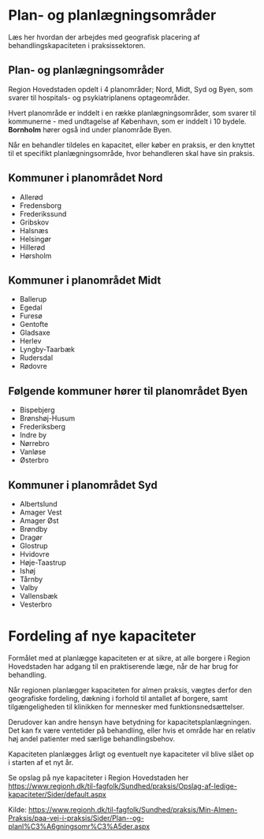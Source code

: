 # Plan- og planlægningsområder
​Læs her hvordan der arbejdes med geografisk placering af behandlingskapaciteten i praksissektoren.

## Plan- og planlægningsområder
Region Hovedstaden opdelt i 4 planområder; Nord, Midt, Syd og Byen, som svarer til hospitals- og psykiatriplanens optageområder. 

Hvert planområde er inddelt i en række planlægningsområder, som svarer til kommunerne - med undtagelse af København, som er inddelt i 10 bydele. **Bornholm** hører også ind under planområde Byen.

Når en behandler tildeles en kapacitet, eller køber en praksis, er den knyttet til et specifikt planlægningsområde, hvor behandleren skal have sin praksis.

## Kommuner i planområdet Nord
- Allerød
- Fredensborg
- Frederikssund
- Gribskov
- Halsnæs
- Helsingør
- Hillerød
- Hørsholm

## Kommuner i planområdet Midt
- Ballerup
- Egedal
- Furesø
- Gentofte
- Gladsaxe
- Herlev
- Lyngby-Taarbæk
- Rudersdal
- Rødovre

## Følgende kommuner hører til planområdet Byen
- Bispebjerg
- Brønshøj-Husum
- Frederiksberg
- Indre by
- Nørrebro
- Vanløse
- Østerbro

## Kommuner i planområdet Syd
- Albertslund
- Amager Vest
- Amager Øst
- Brøndby
- Dragør
- Glostrup
- Hvidovre
- Høje-Taastrup
- Ishøj
- Tårnby
- Valby
- Vallensbæk
- Vesterbro

# Fordeling af nye kapaciteter
​Formålet med at planlægge kapaciteten er at sikre, at  alle borgere i Region Hovedstaden har adgang til en praktiserende læge, når de har brug for behandling.

Når regionen planlægger kapaciteten for almen praksis, vægtes derfor den geografiske fordeling, dækning i forhold til antallet af borgere, samt tilgængeligheden til klinikken for mennesker med funktionsnedsættelser.

Derudover kan andre hensyn have betydning for kapacitetsplanlægningen. Det kan fx være ventetider på behandling, eller hvis et område har en relativ høj andel patienter med særlige behandlingsbehov.

Kapaciteten planlægges årligt og eventuelt nye kapaciteter vil blive slået op i starten af et nyt år.

Se opslag på nye kapaciteter i Region Hovedstaden her  
https://www.regionh.dk/til-fagfolk/Sundhed/praksis/Opslag-af-ledige-kapaciteter/Sider/default.aspx 

Kilde: https://www.regionh.dk/til-fagfolk/Sundhed/praksis/Min-Almen-Praksis/paa-vej-i-praksis/Sider/Plan--og-planl%C3%A6gningsomr%C3%A5der.aspx
